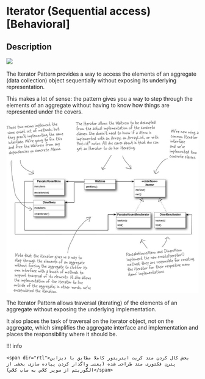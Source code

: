 # Iterator (Sequential access) [Behavioral]

## Description

<img src="image1.jpg" style="width:3.91711in" />

The Iterator Pattern provides a way to access the elements of an aggregate (data collection) object sequentially without exposing its underlying representation.

This makes a lot of sense: the pattern gives you a way to step through the elements of an aggregate without having to know how things are represented under the covers.

![](iterator/image2.jpg)

The Iterator Pattern allows traversal (iterating) of the elements of an aggregate without exposing the underlying implementation.

It also places the task of traversal on the iterator object, not on the aggregate, which simplifies the aggregate interface and implementation and places the responsibility where it should be.

!!! info

    <span dir="rtl">بخش کال کردن متد کریت ایتریتور کاملا مطابق با دیزاین پترن فکتوری متد طراحی شده (یعنی واگذار کردن پیاده سازی بخشی از الگوریتم از سوپر کلاس به ساب کلاس)</span>
